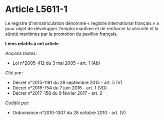 # Article L5611-1

Le registre d'immatriculation dénommé « registre international français » a pour objet de développer l'emploi maritime et de
renforcer la sécurité et la sûreté maritimes par la promotion du pavillon français.

**Liens relatifs à cet article**

_Anciens textes_:

  - Loi n°2005-412 du 3 mai 2005 - art. 1 (Ab)

_Cité par_:

  - Décret n°2015-1191 du 28 septembre 2015 - art. 5 (V)
  - Décret n°2016-754 du 7 juin 2016 - art. 1 (VD)
  - Décret n°2017-158 du 9 février 2017 - art. 2

_Codifié par_:

  - Ordonnance n°2010-1307 du 28 octobre 2010 - art. (V)

